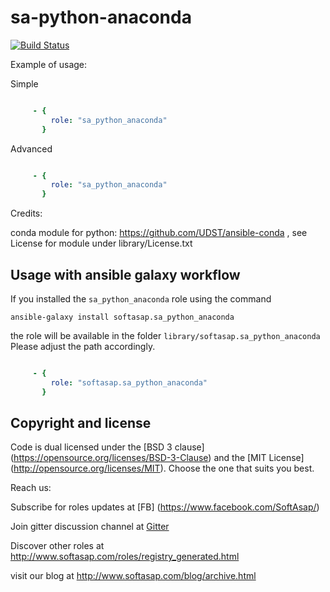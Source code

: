 sa-python-anaconda
==================

[![Build Status](https://travis-ci.org/softasap/sa-python-anaconda.svg?branch=master)](https://travis-ci.org/softasap/sa-python-anaconda)



Example of usage:

Simple

```YAML

     - {
         role: "sa_python_anaconda"
       }


```

Advanced

```YAML

     - {
         role: "sa_python_anaconda"
       }


```

Credits:

 conda module for python:  https://github.com/UDST/ansible-conda , see License for module under library/License.txt


Usage with ansible galaxy workflow
----------------------------------

If you installed the `sa_python_anaconda` role using the command


`
   ansible-galaxy install softasap.sa_python_anaconda
`

the role will be available in the folder `library/softasap.sa_python_anaconda`
Please adjust the path accordingly.

```YAML

     - {
         role: "softasap.sa_python_anaconda"
       }

```




Copyright and license
---------------------

Code is dual licensed under the [BSD 3 clause] (https://opensource.org/licenses/BSD-3-Clause) and the [MIT License] (http://opensource.org/licenses/MIT). Choose the one that suits you best.

Reach us:

Subscribe for roles updates at [FB] (https://www.facebook.com/SoftAsap/)

Join gitter discussion channel at [Gitter](https://gitter.im/softasap)

Discover other roles at  http://www.softasap.com/roles/registry_generated.html

visit our blog at http://www.softasap.com/blog/archive.html 

